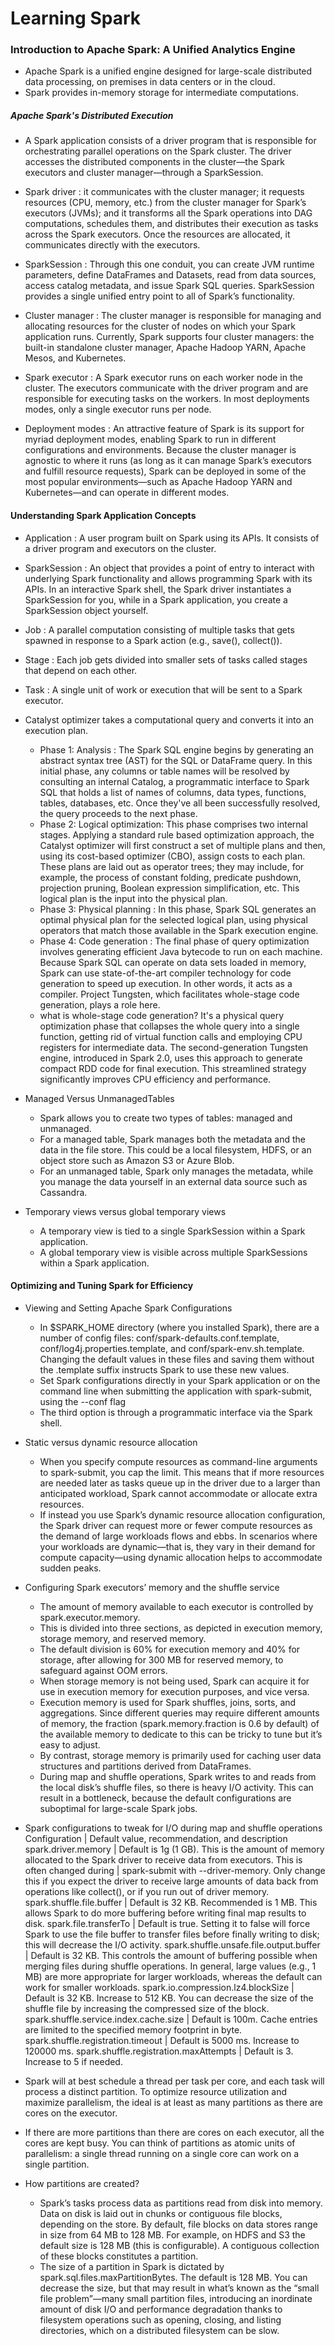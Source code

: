 # Learning Spark

### Introduction to Apache Spark: A Unified Analytics Engine

- Apache Spark is a unified engine designed for large-scale distributed data processing, on premises in data centers or in the cloud.
- Spark provides in-memory storage for intermediate computations.

##### Apache Spark's Distributed Execution

- A Spark application consists of a driver program that is responsible for orchestrating parallel operations on the Spark cluster. The driver accesses the distributed components in the cluster—the Spark executors and cluster manager—through a SparkSession.

- Spark driver : it communicates with the cluster manager; it requests resources (CPU, memory, etc.) from the cluster manager for Spark’s executors (JVMs); and it transforms all the Spark operations into DAG computations, schedules them, and distributes their execution as tasks across the Spark executors. Once the resources are allocated, it communicates directly with the executors.

- SparkSession : Through this one conduit, you can create JVM runtime parameters, define DataFrames and Datasets, read from data sources, access catalog metadata, and issue Spark SQL queries. SparkSession provides a single unified entry point to all of Spark’s functionality.

- Cluster manager : The cluster manager is responsible for managing and allocating resources for the cluster of nodes on which your Spark application runs. Currently, Spark supports four cluster managers: the built-in standalone cluster manager, Apache Hadoop YARN, Apache Mesos, and Kubernetes.

- Spark executor : A Spark executor runs on each worker node in the cluster. The executors communicate with the driver program and are responsible for executing tasks on the workers. In most deployments modes, only a single executor runs per node.

- Deployment modes : An attractive feature of Spark is its support for myriad deployment modes, enabling Spark to run in different configurations and environments. Because the cluster manager is agnostic to where it runs (as long as it can manage Spark’s executors and fulfill resource requests), Spark can be deployed in some of the most popular environments—such as Apache Hadoop YARN and Kubernetes—and can operate in different modes.

#### Understanding Spark Application Concepts

- Application : A user program built on Spark using its APIs. It consists of a driver program and executors on the cluster.

- SparkSession : An object that provides a point of entry to interact with underlying Spark functionality and allows programming Spark with its APIs. In an interactive Spark shell, the Spark driver instantiates a SparkSession for you, while in a Spark application, you create a SparkSession object yourself.

- Job : A parallel computation consisting of multiple tasks that gets spawned in response to a Spark action (e.g., save(), collect()).

- Stage : Each job gets divided into smaller sets of tasks called stages that depend on each other.

- Task : A single unit of work or execution that will be sent to a Spark executor.

- Catalyst optimizer takes a computational query and converts it into an execution plan.

    - Phase 1: Analysis : The Spark SQL engine begins by generating an abstract syntax tree (AST) for the SQL or DataFrame query. In this initial phase, any columns or table names will be resolved by consulting an internal Catalog, a programmatic interface to Spark SQL that holds a list of names of columns, data types, functions, tables, databases, etc. Once they've all been successfully resolved, the query proceeds to the next phase.
    - Phase 2: Logical optimization: This phase comprises two internal stages. Applying a standard rule based optimization approach, the Catalyst optimizer will first construct a set of multiple plans and then, using its cost-based optimizer (CBO), assign costs to each plan. These plans are laid out as operator trees; they may include, for example, the process of constant folding, predicate pushdown, projection pruning, Boolean expression simplification, etc. This logical plan is the input into the physical plan.
    - Phase 3: Physical planning : In this phase, Spark SQL generates an optimal physical plan for the selected logical plan, using physical operators that match those available in the Spark execution engine.
    - Phase 4: Code generation :  The final phase of query optimization involves generating efficient Java bytecode to run on each machine. Because Spark SQL can operate on data sets loaded in memory, Spark can use state-of-the-art compiler technology for code generation to speed up execution. In other words, it acts as a compiler. Project Tungsten, which facilitates whole-stage code generation, plays a role here.
    - what is whole-stage code generation? It's a physical query optimization phase that collapses the whole query into a single function, getting rid of virtual function calls and employing CPU registers for intermediate data. The second-generation Tungsten engine, introduced in Spark 2.0, uses this approach to generate compact RDD code for final execution. This streamlined strategy significantly improves CPU efficiency and performance.

- Managed Versus UnmanagedTables
    - Spark allows you to create two types of tables: managed and unmanaged. 
    - For a managed table, Spark manages both the metadata and the data in the file store. This could be a local filesystem, HDFS, or an object store such as Amazon S3 or Azure Blob. 
    - For an unmanaged table, Spark only manages the metadata, while you manage the data yourself in an external data source such as Cassandra.

- Temporary views versus global temporary views
    - A temporary view is tied to a single SparkSession within a Spark application. 
    - A global temporary view is visible across multiple SparkSessions within a Spark application.

#### Optimizing and Tuning Spark for Efficiency

- Viewing and Setting Apache Spark Configurations
    - In $SPARK_HOME directory (where you installed Spark), there are a number of config files: conf/spark-defaults.conf.template, conf/log4j.properties.template, and conf/spark-env.sh.template. Changing the default values in these files and saving them without the .template suffix instructs Spark to use these new values.
    - Set Spark configurations directly in your Spark application or on the command line when submitting the application with spark-submit, using the --conf flag
    - The third option is through a programmatic interface via the Spark shell.

- Static versus dynamic resource allocation
    - When you specify compute resources as command-line arguments to spark-submit, you cap the limit. This means that if more resources are needed later as tasks queue up in the driver due to a larger than anticipated workload, Spark cannot accommodate or allocate extra resources.
    - If instead you use Spark’s dynamic resource allocation configuration, the Spark driver can request more or fewer compute resources as the demand of large workloads flows and ebbs. In scenarios where your workloads are dynamic—that is, they vary in their demand for compute capacity—using dynamic allocation helps to accommodate sudden peaks.

- Configuring Spark executors’ memory and the shuffle service
    - The amount of memory available to each executor is controlled by spark.executor.memory. 
    - This is divided into three sections, as depicted in execution memory, storage memory, and reserved memory. 
    - The default division is 60% for execution memory and 40% for storage, after allowing for 300 MB for reserved memory, to safeguard against OOM errors.
    - When storage memory is not being used, Spark can acquire it for use in execution memory for execution purposes, and vice versa.
    - Execution memory is used for Spark shuffles, joins, sorts, and aggregations. Since different queries may require different amounts of memory, the fraction (spark.memory.fraction is 0.6 by default) of the available memory to dedicate to this can be tricky to tune but it’s easy to adjust. 
    - By contrast, storage memory is primarily used for caching user data structures and partitions derived from DataFrames.
    - During map and shuffle operations, Spark writes to and reads from the local disk’s shuffle files, so there is heavy I/O activity. This can result in a bottleneck, because the default configurations are suboptimal for large-scale Spark jobs.

- Spark configurations to tweak for I/O during map and shuffle operations
    Configuration | Default value, recommendation, and description
    spark.driver.memory | Default is 1g (1 GB). This is the amount of memory allocated to the Spark driver to receive data from executors. This is often changed during     | spark-submit with --driver-memory. Only change this if you expect the driver to receive large amounts of data back from operations like collect(), or if you run out of driver memory.
    spark.shuffle.file.buffer | Default is 32 KB. Recommended is 1 MB. This allows Spark to do more buffering before writing final map results to disk.
    spark.file.transferTo | Default is true. Setting it to false will force Spark to use the file buffer to transfer files before finally writing to disk; this will decrease the I/O activity.
    spark.shuffle.unsafe.file.output.buffer | Default is 32 KB. This controls the amount of buffering possible when merging files during shuffle operations. In general, large values (e.g., 1 MB) are more appropriate for larger workloads, whereas the default can work for smaller workloads.
    spark.io.compression.lz4.blockSize | Default is 32 KB. Increase to 512 KB. You can decrease the size of the shuffle file by increasing the compressed size of the block.
    spark.shuffle.service.index.cache.size | Default is 100m. Cache entries are limited to the specified memory footprint in byte.
    spark.shuffle.registration.timeout | Default is 5000 ms. Increase to 120000 ms.
    spark.shuffle.registration.maxAttempts | Default is 3. Increase to 5 if needed.

- Spark will at best schedule a thread per task per core, and each task will process a distinct partition. To optimize resource utilization and maximize parallelism, the ideal is at least as many partitions as there are cores on the executor.

- If there are more partitions than there are cores on each executor, all the cores are kept busy. You can think of partitions as atomic units of parallelism: a single thread running on a single core can work on a single partition.

- How partitions are created?
    - Spark’s tasks process data as partitions read from disk into memory. Data on disk is laid out in chunks or contiguous file blocks, depending on the store. By default, file blocks on data stores range in size from 64 MB to 128 MB. For example, on HDFS and S3 the default size is 128 MB (this is configurable). A contiguous collection of these blocks constitutes a partition.
    - The size of a partition in Spark is dictated by spark.sql.files.maxPartitionBytes. The default is 128 MB. You can decrease the size, but that may result in what’s known as the “small file problem”—many small partition files, introducing an inordinate amount of disk I/O and performance degradation thanks to filesystem operations such as opening, closing, and listing directories, which on a distributed filesystem can be slow.